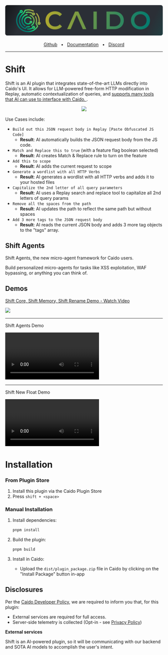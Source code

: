 <div align="center">
  <img width="1000" alt="image" src="https://github.com/caido-community/.github/blob/main/content/banner.png?raw=true">

  <br />
  <br />
  <a href="https://github.com/caido-community" target="_blank">Github</a>
  <span>&nbsp;&nbsp;•&nbsp;&nbsp;</span>
  <a href="https://developer.caido.io/" target="_blank">Documentation</a>
  <span>&nbsp;&nbsp;•&nbsp;&nbsp;</span>
  <a href="https://links.caido.io/www-discord" target="_blank">Discord</a>
  <br />
  <hr />
</div>

# Shift

Shift is an AI plugin that integrates state-of-the-art LLMs directly into Caido's UI. It allows for LLM-powered free-form HTTP modification in Replay, automatic contextualization of queries, and [supports many tools that AI can use to interface with Caido. ](https://github.com/CRITSoftware/shift/blob/main/packages/frontend/actionFunctions.txt).


<p align="center">
<img src="https://github.com/user-attachments/assets/0641619d-b629-40c6-9aec-dc209deb8491" width=250>
<p/>

Use Cases include:
* `Build out this JSON request body in Replay [Paste Obfuscated JS Code]`
    * **Result**: AI automatically builds the JSON request body from the JS code.
* `Match and Replace this to true` (with a feature flag boolean selected)
    * **Result**: AI creates Match & Replace rule to turn on the feature
* `Add this to scope`
    * **Result**: AI adds the current request to scope
* `Generate a wordlist with all HTTP Verbs`
    * **Result**: AI generates a wordlist with all HTTP verbs and adds it to your hosted files
* `Capitalize the 2nd letter of all query parameters`
    * **Result**: AI uses a Replay search and replace tool to capitalize all 2nd letters of query params
* `Remove all the spaces from the path`
    * **Result**: AI updates the path to reflect the same path but without spaces
* `Add 3 more tags to the JSON request body`
    * **Result**: AI reads the current JSON body and adds 3 more tag objects to the "tags" array.

## Shift Agents

Shift Agents, the new micro-agent framework for Caido users.

Build personalized micro-agents for tasks like XSS exploitation, WAF bypassing, or anything you can think of.

## Demos
<div>
  <a href="https://www.loom.com/share/ac132e7b4ab645fdaa67c8a34a818fb2">
    <p>Shift Core, Shift Memory, Shift Rename Demo - Watch Video</p>
  </a>
  <a href="https://www.loom.com/share/ac132e7b4ab645fdaa67c8a34a818fb2">
    <img style="max-width:300px;" src="https://cdn.loom.com/sessions/thumbnails/ac132e7b4ab645fdaa67c8a34a818fb2-329aa30b44cf128f-full.jpg">
  </a>
</div>

<hr>

<div>
  <p>Shift Agents Demo</p>
  <video controls style="max-width:300px;">
    <source src="assets/agent-demo.mp4" type="video/mp4">
    Your browser does not support the video tag.
  </video>
</div>

<hr>

<div>
  <p>Shift New Float Demo</p>
  <video controls style="max-width:300px;">
    <source src="assets/float-demo.mp4" type="video/mp4">
    Your browser does not support the video tag.
  </video>
</div>

# Installation

### From Plugin Store

1. Install this plugin via the Caido Plugin Store
2. Press `shift + <space>`

### Manual Installation

1. Install dependencies:

   ```bash
   pnpm install
   ```

2. Build the plugin:

   ```bash
   pnpm build
   ```

3. Install in Caido:
   - Upload the `dist/plugin_package.zip` file in Caido by clicking on the "Install Package" button in-app

## Disclosures

Per the [Caido Developer Policy](https://developer.caido.io/policy.html), we are required to inform you that, for this plugin:
* External services are required for full access.
* Server-side telemetry is collected (Opt-in - see [Privacy Policy](https://docs.google.com/document/d/1-x9f1iwsbgQJDIGfyeg3TsR4U_zwexfvdcqqGgbhbIU/edit?usp=sharing))

**External services**

Shift is an AI-powered plugin, so it will be communicating with our backend and SOTA AI models to accomplish the user's intent.
